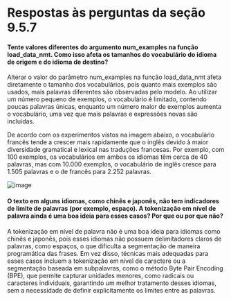 # Respostas às perguntas da seção 9.5.7 

#### Tente valores diferentes do argumento num_examples na função load_data_nmt. Como isso afeta os tamanhos do vocabulário do idioma de origem e do idioma de destino?

Alterar o valor do parâmetro num_examples na função load_data_nmt afeta diretamente o tamanho dos vocabulários, pois quanto mais exemplos são usados, mais palavras diferentes são observadas pelo modelo. Ao utilizar um número pequeno de exemplos, o vocabulário é limitado, contendo poucas palavras únicas, enquanto um número maior de exemplos aumenta o vocabulário, uma vez que mais palavras e expressões novas são incluídas. 

De acordo com os experimentos vistos na imagem abaixo, o vocabulário francês tende a crescer mais rapidamente que o inglês devido à maior diversidade gramatical e lexical nas traduções francesas. Por exemplo, com 100 exemplos, os vocabulários em ambos os idiomas têm cerca de 40 palavras, mas com 10.000 exemplos, o vocabulário de inglês cresce para 1.505 palavras e o de francês para 2.252 palavras.

![image](https://github.com/user-attachments/assets/c999af87-d12d-406f-b757-12d60a6609c7)

#### O texto em alguns idiomas, como chinês e japonês, não tem indicadores de limite de palavras (por exemplo, espaço). A tokenização em nível de palavra ainda é uma boa ideia para esses casos? Por que ou por que não?

A tokenização em nível de palavra não é uma boa ideia para idiomas como chinês e japonês, pois esses idiomas não possuem delimitadores claros de palavras, como espaços, o que dificulta a segmentação de maneira programática das frases. Em vez disso, técnicas mais adequadas para esses casos incluem a tokenização em nível de caractere ou a segmentação baseada em subpalavras, como o método Byte Pair Encoding (BPE), que permite capturar unidades menores, como radicais ou caracteres individuais, garantindo um melhor tratamento desses idiomas, sem a necessidade de definir explicitamente os limites entre as palavras.
